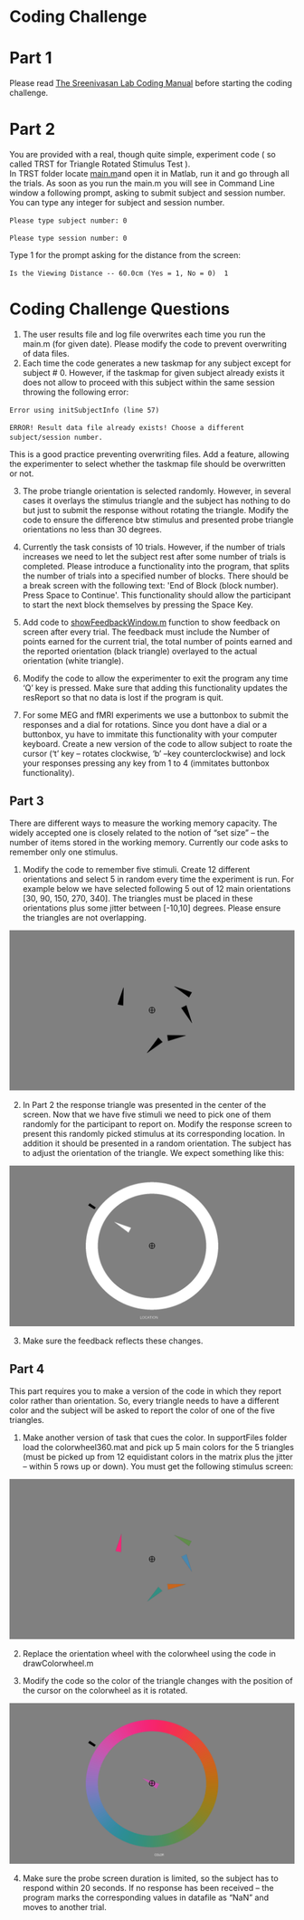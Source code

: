 # Coding Challenge
# Part 1
Please read [The Sreenivasan Lab Coding Manual](https://github.com/vbabushkin/CodingChallenge/blob/master/The%20Sreenivasan%20Lab%20Coding%20Manual.docx) before starting the coding challenge.
# Part 2
You are provided with a real, though quite simple, experiment code ( so called TRST for Triangle Rotated Stimulus Test ).  
In TRST folder locate [main.m](https://github.com/vbabushkin/CodingChallenge/blob/master/TRST/main.m)and open it in Matlab, run it and go through all the trials. 
As soon as you run the main.m you will see in Command Line window a following prompt, asking to submit subject and session number. You can type any integer for subject and session number. 

`
Please type subject number: 0
`

`
Please type session number: 0
`

Type 1 for the prompt asking for the distance from the screen:

`
Is the Viewing Distance -- 60.0cm (Yes = 1, No = 0)  1
`
# Coding Challenge Questions
1.	The user results file and log file overwrites each time you run the main.m (for given date). Please modify the code to prevent overwriting of data files.
2.	Each time the code generates a new taskmap for any subject except for subject # 0. However, if the taskmap for given subject already exists it does not allow to proceed with this subject within the same session throwing the following error:


`
Error using initSubjectInfo (line 57)
`

`
ERROR! Result data file already exists! Choose a different subject/session number.
`

This is a good practice preventing overwriting files. Add a feature, allowing the experimenter to select whether the taskmap file should be overwritten or not. 

3. The probe triangle orientation is selected randomly. However, in several cases it overlays the stimulus triangle and the subject has nothing to do but just to submit the response without rotating the triangle. Modify the code to ensure the difference btw stimulus and presented probe triangle orientations no less than 30 degrees. 

4. Currently the task consists of 10 trials. However, if the number of trials increases we need to let the subject rest after some number of trials is completed. Please introduce a functionality into the program, that splits the number of trials into a specified number of blocks. There should be a break screen with the following text: 'End of Block (block number). Press Space to Continue'. This functionality should allow the participant to start the next block themselves by pressing the Space Key.

5.	Add code to [showFeedbackWindow.m](https://github.com/vbabushkin/CodingChallenge/blob/master/TRST/showFeedbackWindow.m) function to show feedback on screen after every trial. The feedback must include the Number of points earned for the current trial, the total number of points earned and the reported orientation (black triangle) overlayed to the actual orientation (white triangle).
6.	Modify the code to allow the experimenter to exit the program any time ‘Q’ key is pressed. Make sure that adding this functionality updates the resReport so that no data is lost if the program is quit.
7.	For some MEG and fMRI experiments we use a buttonbox to submit the responses  and a dial for rotations. Since you dont have a dial or a buttonbox, yu have to immitate this functionality with your computer keyboard. Create a new version of the code to allow subject to roate the cursor (‘t’ key – rotates clockwise, ‘b’ –key counterclockwise) and lock your responses pressing any key from 1 to 4 (immitates buttonbox functionality).

## Part 3
There are different ways to measure the working memory capacity. The widely accepted one is closely related to the notion of “set size” – the number of items stored in the working memory.  Currently our code asks to remember only one stimulus.
1.	Modify the code to remember five stimuli. Create 12 different orientations and select 5 in random every time the experiment is run. For example below we have selected following 5 out of 12 main orientations [30, 90, 150, 270, 340]. The triangles must be placed in these orientations plus some jitter between [-10,10]  degrees. Please ensure the triangles are not overlapping.

![alt text](https://github.com/vbabushkin/CodingChallenge/blob/master/img1.png)

2.	In Part 2 the response triangle was presented in the center of the screen. Now that we have five stimuli we need to pick one of them randomly for the participant to report on.  Modify the response screen to present this randomly picked stimulus at its corresponding location. In addition it should be presented in a random orientation. The subject has to adjust the orientation of the triangle. We expect something like this:

![alt text](https://github.com/vbabushkin/CodingChallenge/blob/master/img2.png)

3.	Make sure the feedback reflects these changes.

## Part 4
This part requires you to make a version of the code in which they report color rather than orientation. So, every triangle needs to have a different color and the subject will be asked to report the color of one of the five triangles.

1.	Make another version of task that cues the color. In supportFiles folder load the colorwheel360.mat and pick up 5 main colors for the 5 triangles (must be picked up from 12 equidistant colors in the matrix plus the jitter – within 5 rows up or down). You must get the following stimulus screen:

![alt text](https://github.com/vbabushkin/CodingChallenge/blob/master/img5.png)

2. Replace the orientation wheel with the colorwheel using the code in drawColorwheel.m

3. Modify the code so the color of the triangle changes with the position of the cursor on the colorwheel as it is rotated.

![alt text](https://github.com/vbabushkin/CodingChallenge/blob/master/img3.png)

4.	Make sure the probe screen duration is limited, so the subject has to respond within 20 seconds. If no response has been received – the program marks the corresponding values in datafile as “NaN”  and moves to another trial.


